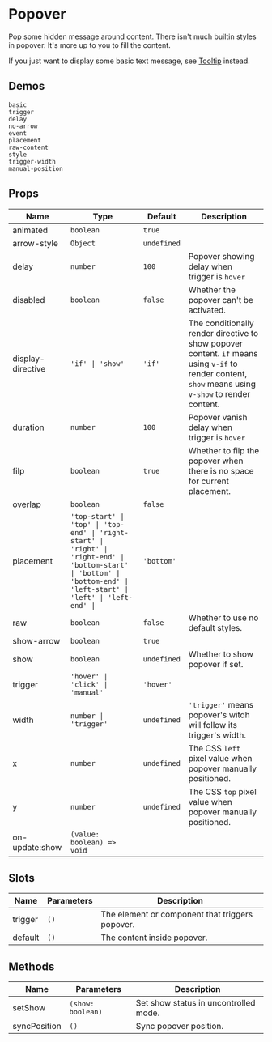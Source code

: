# Popover

Pop some hidden message around content. There isn't much builtin styles in popover. It's more up to you to fill the content.

If you just want to display some basic text message, see [Tooltip](tooltip) instead.

## Demos

```demo
basic
trigger
delay
no-arrow
event
placement
raw-content
style
trigger-width
manual-position
```

## Props

| Name | Type | Default | Description |
| --- | --- | --- | --- |
| animated | `boolean` | `true` |  |
| arrow-style | `Object` | `undefined` |  |
| delay | `number` | `100` | Popover showing delay when trigger is `hover` |
| disabled | `boolean` | `false` | Whether the popover can't be activated. |
| display-directive | `'if' \| 'show'` | `'if'` | The conditionally render directive to show popover content. `if` means using `v-if` to render content, `show` means using `v-show` to render content. |
| duration | `number` | `100` | Popover vanish delay when trigger is `hover` |
| filp | `boolean` | `true` | Whether to filp the popover when there is no space for current placement. |
| overlap | `boolean` | `false` |  |
| placement | `'top-start' \| 'top' \| 'top-end' \| 'right-start' \| 'right' \| 'right-end' \| 'bottom-start' \| 'bottom' \| 'bottom-end' \| 'left-start' \| 'left' \| 'left-end' \| ` | `'bottom'` |  |
| raw | `boolean` | `false` | Whether to use no default styles. |
| show-arrow | `boolean` | `true` |  |
| show | `boolean` | `undefined` | Whether to show popover if set. |
| trigger | `'hover' \| 'click' \| 'manual'` | `'hover'` |  |
| width | `number \| 'trigger'` | `undefined` | `'trigger'` means popover's witdh will follow its trigger's width. |
| x | `number` | `undefined` | The CSS `left` pixel value when popover manually positioned. |
| y | `number` | `undefined` | The CSS `top` pixel value when popover manually positioned. |
| on-update:show | `(value: boolean) => void` |  |  |

## Slots

| Name    | Parameters | Description                                     |
| ------- | ---------- | ----------------------------------------------- |
| trigger | `()`       | The element or component that triggers popover. |
| default | `()`       | The content inside popover.                     |

## Methods

| Name         | Parameters        | Description                           |
| ------------ | ----------------- | ------------------------------------- |
| setShow      | `(show: boolean)` | Set show status in uncontrolled mode. |
| syncPosition | `()`              | Sync popover position.                |
